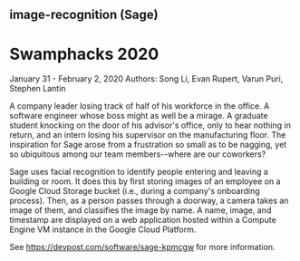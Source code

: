 ## image-recognition (Sage)
# Swamphacks 2020
January 31 - February 2, 2020
Authors: Song Li, Evan Rupert, Varun Puri, Stephen Lantin

A company leader losing track of half of his workforce in the office. A software engineer whose boss might as well be a mirage. A graduate student knocking on the door of his advisor's office, only to hear nothing in return, and an intern losing his supervisor on the manufacturing floor. The inspiration for Sage arose from a frustration so small as to be nagging, yet so ubiquitous among our team members--where are our coworkers?

Sage uses facial recognition to identify people entering and leaving a building or room. It does this by first storing images of an employee on a Google Cloud Storage bucket (i.e., during a company's onboarding process). Then, as a person passes through a doorway, a camera takes an image of them, and classifies the image by name. A name, image, and timestamp are displayed on a web application hosted within a Compute Engine VM instance in the Google Cloud Platform.

See https://devpost.com/software/sage-kpmcgw for more information.
